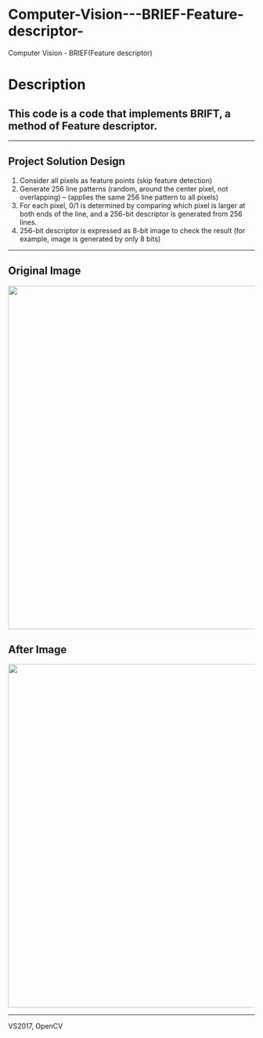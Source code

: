 # Computer-Vision---BRIEF-Feature-descriptor-
Computer Vision - BRIEF(Feature descriptor)


Description
===========
  
This code is a code that implements BRIFT, a method of Feature descriptor.  
----------------------------------------------
<hr/>  

  Project Solution Design
---------
1. Consider all pixels as feature points (skip feature detection)
2. Generate 256 line patterns (random, around the center pixel, not overlapping) – (applies the same 256 line pattern to all pixels)
3. For each pixel, 0/1 is determined by comparing which pixel is larger at both ends of the line, and a 256-bit descriptor is generated from 256 lines.
4. 256-bit descriptor is expressed as 8-bit image to check the result (for example, image is generated by only 8 bits)
  
<hr/>  

Original Image 
--------------
<img width="700" src="https://user-images.githubusercontent.com/44941601/71888995-95fc3780-3184-11ea-932c-612efb9dbf22.jpg">

After Image 
-----------
<img width="700" src="https://user-images.githubusercontent.com/44941601/71888981-90065680-3184-11ea-80a2-aba5394ba7f9.jpg">

<hr/>


VS2017, OpenCV  
